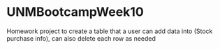 ﻿# UNMBootcampWeek10

Homework project to create a table that a user can add data into (Stock purchase info), can also delete each row as needed
